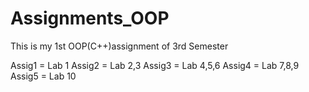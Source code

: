 # Assignments_OOP
This is my 1st OOP(C++)assignment of 3rd Semester

Assig1 = Lab 1
Assig2 = Lab 2,3
Assig3 = Lab 4,5,6
Assig4 = Lab 7,8,9
Assig5 = Lab 10
